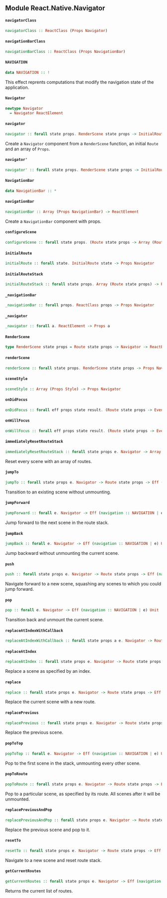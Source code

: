 ## Module React.Native.Navigator

#### `navigatorClass`

``` purescript
navigatorClass :: ReactClass (Props Navigator)
```

#### `navigationBarClass`

``` purescript
navigationBarClass :: ReactClass (Props NavigationBar)
```

#### `NAVIGATION`

``` purescript
data NAVIGATION :: !
```

This effect reprents computations that modify the navigation state of
the application.

#### `Navigator`

``` purescript
newtype Navigator
  = Navigator ReactElement
```

#### `navigator`

``` purescript
navigator :: forall state props. RenderScene state props -> InitialRoute state -> Array (Props Navigator) -> Navigator
```

Create a `Navigator` component from a `RenderScene` function,
an initial `Route` and an array of `Props`.

#### `navigator'`

``` purescript
navigator' :: forall state props. RenderScene state props -> InitialRoute state -> Navigator
```

#### `NavigationBar`

``` purescript
data NavigationBar :: *
```

#### `navigationBar`

``` purescript
navigationBar :: Array (Props NavigationBar) -> ReactElement
```

Create a `NavigationBar` component with props.

#### `configureScene`

``` purescript
configureScene :: forall state props. (Route state props -> Array (Route state props) -> SceneConfig) -> Props Navigator
```

#### `initialRoute`

``` purescript
initialRoute :: forall state. InitialRoute state -> Props Navigator
```

#### `initialRouteStack`

``` purescript
initialRouteStack :: forall state props. Array (Route state props) -> Props Navigator
```

#### `_navigationBar`

``` purescript
_navigationBar :: forall props. ReactClass props -> Props Navigator
```

#### `_navigator`

``` purescript
_navigator :: forall a. ReactElement -> Props a
```

#### `RenderScene`

``` purescript
type RenderScene state props = Route state props -> Navigator -> ReactElement
```

#### `renderScene`

``` purescript
renderScene :: forall state props. RenderScene state props -> Props Navigator
```

#### `sceneStyle`

``` purescript
sceneStyle :: Array (Props Style) -> Props Navigator
```

#### `onDidFocus`

``` purescript
onDidFocus :: forall eff props state result. (Route state props -> EventHandlerContext eff props state result) -> Props Navigator
```

#### `onWillFocus`

``` purescript
onWillFocus :: forall eff props state result. (Route state props -> EventHandlerContext eff props state result) -> Props Navigator
```

#### `immediatelyResetRouteStack`

``` purescript
immediatelyResetRouteStack :: forall state props e. Navigator -> Array (Route state props) -> Eff (navigation :: NAVIGATION | e) Unit
```

Reset every scene with an array of routes.

#### `jumpTo`

``` purescript
jumpTo :: forall state props e. Navigator -> Route state props -> Eff (navigation :: NAVIGATION | e) Unit
```

Transition to an existing scene without unmounting.

#### `jumpForward`

``` purescript
jumpForward :: forall e. Navigator -> Eff (navigation :: NAVIGATION | e) Unit
```

Jump forward to the next scene in the route stack.

#### `jumpBack`

``` purescript
jumpBack :: forall e. Navigator -> Eff (navigation :: NAVIGATION | e) Unit
```

Jump backward without unmounting the current scene.

#### `push`

``` purescript
push :: forall state props e. Navigator -> Route state props -> Eff (navigation :: NAVIGATION | e) Unit
```

Navigate forward to a new scene, squashing any scenes to which you could
jump forward.

#### `pop`

``` purescript
pop :: forall e. Navigator -> Eff (navigation :: NAVIGATION | e) Unit
```

Transition back and unmount the current scene.

#### `replaceAtIndexWithCallback`

``` purescript
replaceAtIndexWithCallback :: forall state props a e. Navigator -> Route state props -> Int -> (a -> Eff e Unit) -> Eff e Unit
```

#### `replaceAtIndex`

``` purescript
replaceAtIndex :: forall state props e. Navigator -> Route state props -> Int -> Aff e Unit
```

Replace a scene as specified by an index.

#### `replace`

``` purescript
replace :: forall state props e. Navigator -> Route state props -> Eff (navigation :: NAVIGATION | e) Unit
```

Replace the current scene with a new route.

#### `replacePrevious`

``` purescript
replacePrevious :: forall state props e. Navigator -> Route state props -> Eff (navigation :: NAVIGATION | e) Unit
```

Replace the previous scene.

#### `popToTop`

``` purescript
popToTop :: forall e. Navigator -> Eff (navigation :: NAVIGATION | e) Unit
```

Pop to the first scene in the stack, unmounting every other scene.

#### `popToRoute`

``` purescript
popToRoute :: forall state props e. Navigator -> Route state props -> Eff (navigation :: NAVIGATION | e) Unit
```

Pop to a particular scene, as specified by its route. All scenes after it will be unmounted.

#### `replacePreviousAndPop`

``` purescript
replacePreviousAndPop :: forall state props e. Navigator -> Route state props -> Eff (navigation :: NAVIGATION | e) Unit
```

Replace the previous scene and pop to it.

#### `resetTo`

``` purescript
resetTo :: forall state props e. Navigator -> Route state props -> Eff (navigation :: NAVIGATION | e) Unit
```

Navigate to a new scene and reset route stack.

#### `getCurrentRoutes`

``` purescript
getCurrentRoutes :: forall state props e. Navigator -> Eff (navigation :: NAVIGATION | e) (Array (Route state props))
```

Returns the current list of routes.


